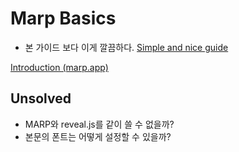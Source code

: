 # Marp Basics

- 본 가이드 보다 이게 깔끔하다. 
[Simple and nice guide](https://raw.githubusercontent.com/hahnec/marp-recipes/master/marp_recipes.pdf)

[Introduction (marp.app)](https://marpit.marp.app/)


## Unsolved 

- MARP와 reveal.js를 같이 쓸 수 없을까?
- 본문의 폰트는 어떻게 설정할 수 있을까? 
